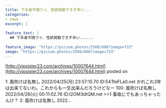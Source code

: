 ```yaml
---
title: 下半身不随ワイ、性欲発散できず辛い...
categories:
- news
excerpt: |
  
feature_text: |
  ## 下半身不随ワイ、性欲発散できず辛い......
  
feature_image: "https://picsum.photos/2560/600?image=733"
image: "https://picsum.photos/2560/600?image=733"
---
```


[http://vipsister23.com/archives/10007644.html](http://vipsister23.com/archives/10007644.html)
posted on 

<!--more-->

1: 風吹けば名無し 2022/04/25(月) 23:57:15.70 ID:54TteFLa0.net かれこれ3年は出来てないわ。これからも一生出来んだろうけどなー 100: 風吹けば名無し 2022/04/26(火) 00:11:02.76 ID:I2OM3dtQM.net &gt;&gt;1 事故にでもあっちゃったんけ？ 2: 風吹けば名無し 2022...
